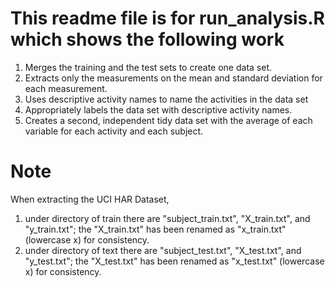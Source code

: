 # This readme file is for run_analysis.R which shows the following work

1. Merges the training and the test sets to create one data set. 
2. Extracts only the measurements on the mean and standard deviation for each measurement. 
3. Uses descriptive activity names to name the activities in the data set 
4. Appropriately labels the data set with descriptive activity names. 
5. Creates a second, independent tidy data set with the average of each variable for each activity and each subject. 

# Note
 When extracting the UCI HAR Dataset, 
 1. under directory of train there are "subject_train.txt", "X_train.txt", and "y_train.txt"; the "X_train.txt" has been renamed as "x_train.txt" (lowercase x) for consistency.
 2. under directory of text there are "subject_test.txt", "X_test.txt", and "y_test.txt"; the "X_test.txt" has been renamed as "x_test.txt" (lowercase x) for consistency.
